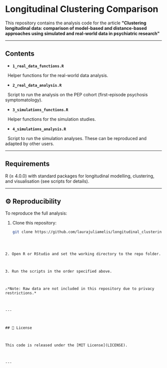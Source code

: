 # Longitudinal Clustering Comparison



This repository contains the analysis code for the article **"Clustering longitudinal data: comparison of model-based and distance-based approaches using simulated and real-world data in psychiatric research"**



---



## Contents



- **`1_real_data_functions.R`**  

&nbsp; Helper functions for the real-world data analysis.  



- **`2_real_data_analysis.R`**  

&nbsp; Script to run the analysis on the PEP cohort (first-episode psychosis symptomatology).  



- **`3_simulations_functions.R`**  

&nbsp; Helper functions for the simulation studies.  



- **`4_simulations_analysis.R`**  

&nbsp; Script to run the simulation analyses. These can be reproduced and adapted by other users.  



---



## Requirements



R (≥ 4.0.0) with standard packages for longitudinal modelling, clustering, and visualisation (see scripts for details).  



---



## ⚙️ Reproducibility



To reproduce the full analysis:



1. Clone this repository:

   ```bash
   git clone https://github.com/laurajuliamelis/longitudinal_clustering_comparison.git
   ```

```



2. Open R or RStudio and set the working directory to the repo folder.



3. Run the scripts in the order specified above.



⚠️*Note: Raw data are not included in this repository due to privacy restrictions.*



---



## 📄 License



This code is released under the [MIT License](LICENSE).



---


